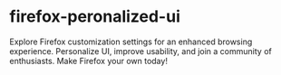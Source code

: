 # firefox-peronalized-ui
Explore Firefox customization settings for an enhanced browsing experience. Personalize UI, improve usability, and join a community of enthusiasts. Make Firefox your own today!
